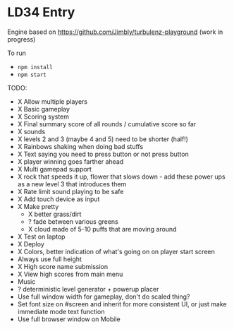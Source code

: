 LD34 Entry
============================

Engine based on https://github.com/Jimbly/turbulenz-playground (work in progress)

To run
* `npm install`
* `npm start`

TODO:
* X Allow multiple players
* X Basic gameplay
* X Scoring system
* X Final summary score of all rounds / cumulative score so far
* X sounds
* X levels 2 and 3 (maybe 4 and 5) need to be shorter (half!)
* X Rainbows shaking when doing bad stuffs
* X Text saying you need to press button or not press button
* X player winning goes farther ahead
* X Multi gamepad support
* X rock that speeds it up, flower that slows down - add these power ups as a new level 3 that introduces them
* X Rate limit sound playing to be safe
* X Add touch device as input
* X Make pretty
  * X better grass/dirt
  * ? fade between various greens
  * X cloud made of 5-10 puffs that are moving around
* X Test on laptop
* X Deploy
* X Colors, better indication of what's going on on player start screen
* Always use full height
* X High score name submission
* X View high scores from main menu
* Music
* ? deterministic level generator + powerup placer
* Use full window width for gameplay, don't do scaled thing?
* Set font size on #screen and inherit for more consistent UI, or just make immediate mode text function
* Use full browser window on Mobile
